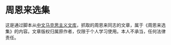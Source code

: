 # 周恩来选集

这是通过脚本从[中文马克思主义文库](https://www.marxists.org/chinese/zhouenlai/index.htm)，抓取的周恩来同志的文章，属于《周恩来选集》的内容。文章版权归属原作者，仅限于个人学习使用。本人不承当，任何法律责任。
